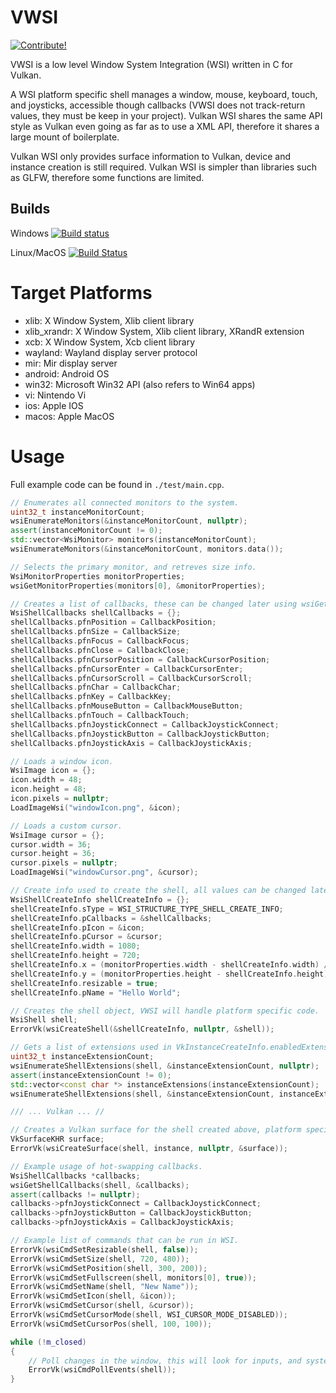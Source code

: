# VWSI

[![Contribute!](https://img.shields.io/badge/contributions-welcome-brightgreen.svg?style=flat)](https://github.com/mattparks/vwsi/issues)

VWSI is a low level Window System Integration (WSI) written in C for Vulkan. 

A WSI platform specific shell manages a window, mouse, keyboard, touch, and joysticks, accessible though callbacks (VWSI does not track-return values, they must be keep in your project). Vulkan WSI shares the same API style as Vulkan even going as far as to use a XML API, therefore it shares a large mount of boilerplate.

Vulkan WSI only provides surface information to Vulkan, device and instance creation is still required. Vulkan WSI is simpler than libraries such as GLFW, therefore some functions are limited.

## Builds
Windows   [![Build status](https://ci.appveyor.com/api/projects/status/4uhakf6tt78wov7o?svg=true)](https://ci.appveyor.com/project/Mattparks/vwsi)

Linux/MacOS   [![Build Status](https://travis-ci.org/Equilibrium-Games/Flounder.svg?branch=master)](https://travis-ci.org/mattparks/vwsi)

# Target Platforms 
- xlib: X Window System, Xlib client library
- xlib_xrandr: X Window System, Xlib client library, XRandR extension
- xcb: X Window System, Xcb client library
- wayland: Wayland display server protocol
- mir: Mir display server
- android: Android OS
- win32: Microsoft Win32 API (also refers to Win64 apps)
- vi: Nintendo Vi
- ios: Apple IOS
- macos: Apple MacOS

# Usage
Full example code can be found in `./test/main.cpp`.
```cpp
// Enumerates all connected monitors to the system.
uint32_t instanceMonitorCount;
wsiEnumerateMonitors(&instanceMonitorCount, nullptr);
assert(instanceMonitorCount != 0);
std::vector<WsiMonitor> monitors(instanceMonitorCount);
wsiEnumerateMonitors(&instanceMonitorCount, monitors.data());

// Selects the primary monitor, and retreves size info.
WsiMonitorProperties monitorProperties;
wsiGetMonitorProperties(monitors[0], &monitorProperties);

// Creates a list of callbacks, these can be changed later using wsiGetShellCallbacks.
WsiShellCallbacks shellCallbacks = {};
shellCallbacks.pfnPosition = CallbackPosition;
shellCallbacks.pfnSize = CallbackSize;
shellCallbacks.pfnFocus = CallbackFocus;
shellCallbacks.pfnClose = CallbackClose;
shellCallbacks.pfnCursorPosition = CallbackCursorPosition;
shellCallbacks.pfnCursorEnter = CallbackCursorEnter;
shellCallbacks.pfnCursorScroll = CallbackCursorScroll;
shellCallbacks.pfnChar = CallbackChar;
shellCallbacks.pfnKey = CallbackKey;
shellCallbacks.pfnMouseButton = CallbackMouseButton;
shellCallbacks.pfnTouch = CallbackTouch;
shellCallbacks.pfnJoystickConnect = CallbackJoystickConnect;
shellCallbacks.pfnJoystickButton = CallbackJoystickButton;
shellCallbacks.pfnJoystickAxis = CallbackJoystickAxis;

// Loads a window icon.
WsiImage icon = {};
icon.width = 48;
icon.height = 48;
icon.pixels = nullptr;
LoadImageWsi("windowIcon.png", &icon);

// Loads a custom cursor.
WsiImage cursor = {};
cursor.width = 36;
cursor.height = 36;
cursor.pixels = nullptr;
LoadImageWsi("windowCursor.png", &cursor);

// Create info used to create the shell, all values can be changed later on.
WsiShellCreateInfo shellCreateInfo = {};
shellCreateInfo.sType = WSI_STRUCTURE_TYPE_SHELL_CREATE_INFO;
shellCreateInfo.pCallbacks = &shellCallbacks;
shellCreateInfo.pIcon = &icon;
shellCreateInfo.pCursor = &cursor;
shellCreateInfo.width = 1080;
shellCreateInfo.height = 720;
shellCreateInfo.x = (monitorProperties.width - shellCreateInfo.width) / 2;
shellCreateInfo.y = (monitorProperties.height - shellCreateInfo.height) / 2;
shellCreateInfo.resizable = true;
shellCreateInfo.pName = "Hello World";

// Creates the shell object, VWSI will handle platform specific code.
WsiShell shell;
ErrorVk(wsiCreateShell(&shellCreateInfo, nullptr, &shell));

// Gets a list of extensions used in VkInstanceCreateInfo.enabledExtensionCount and VkInstanceCreateInfo.ppEnabledExtensionNames.
uint32_t instanceExtensionCount;
wsiEnumerateShellExtensions(shell, &instanceExtensionCount, nullptr);
assert(instanceExtensionCount != 0);
std::vector<const char *> instanceExtensions(instanceExtensionCount);
wsiEnumerateShellExtensions(shell, &instanceExtensionCount, instanceExtensions.data());

/// ... Vulkan ... //  

// Creates a Vulkan surface for the shell created above, platform specific code handled in VWSI.
VkSurfaceKHR surface;
ErrorVk(wsiCreateSurface(shell, instance, nullptr, &surface));

// Example usage of hot-swapping callbacks.
WsiShellCallbacks *callbacks;
wsiGetShellCallbacks(shell, &callbacks);
assert(callbacks != nullptr);
callbacks->pfnJoystickConnect = CallbackJoystickConnect;
callbacks->pfnJoystickButton = CallbackJoystickButton;
callbacks->pfnJoystickAxis = CallbackJoystickAxis;

// Example list of commands that can be run in WSI.
ErrorVk(wsiCmdSetResizable(shell, false));
ErrorVk(wsiCmdSetSize(shell, 720, 480));
ErrorVk(wsiCmdSetPosition(shell, 300, 200));
ErrorVk(wsiCmdSetFullscreen(shell, monitors[0], true));
ErrorVk(wsiCmdSetName(shell, "New Name"));
ErrorVk(wsiCmdSetIcon(shell, &icon));
ErrorVk(wsiCmdSetCursor(shell, &cursor));
ErrorVk(wsiCmdSetCursorMode(shell, WSI_CURSOR_MODE_DISABLED));
ErrorVk(wsiCmdSetCursorPos(shell, 100, 100));

while (!m_closed)
{
    // Poll changes in the window, this will look for inputs, and system changes. Callbacks provided to WSI are called here.
    ErrorVk(wsiCmdPollEvents(shell));
}

```